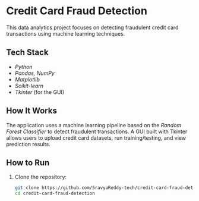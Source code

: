 # Credit Card Fraud Detection

This data analytics project focuses on detecting fraudulent credit card transactions using machine learning techniques.

## Tech Stack
- *Python*
- *Pandas, NumPy*
- *Matplotlib*
- *Scikit-learn*
- *Tkinter* (for the GUI)

## How It Works
The application uses a machine learning pipeline based on the *Random Forest Classifier* to detect fraudulent transactions. A GUI built with Tkinter allows users to upload credit card datasets, run training/testing, and view prediction results.

## How to Run

1. Clone the repository:
   ```bash
   git clone https://github.com/SravyaReddy-tech/credit-card-fraud-detection.git
   cd credit-card-fraud-detection
